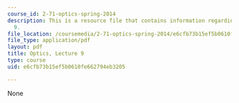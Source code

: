 ```yaml
---
course_id: 2-71-optics-spring-2014
description: This is a resource file that contains information regarding optics lecture
  9.
file_location: /coursemedia/2-71-optics-spring-2014/e6cfb73b15ef5b0610fe662794eb3205_MIT2_71S14_lec9_notes.pdf
file_type: application/pdf
layout: pdf
title: Optics, Lecture 9
type: course
uid: e6cfb73b15ef5b0610fe662794eb3205

---
```

None